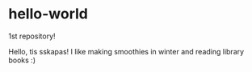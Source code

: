# hello-world
1st repository!

Hello, tis sskapas! I like making smoothies in winter and reading library books :)
